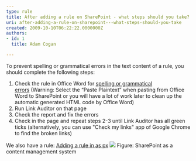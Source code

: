 ```yaml
---
type: rule
title: After adding a rule on SharePoint - what steps should you take?
uri: after-adding-a-rule-on-sharepoint---what-steps-should-you-take
created: 2009-10-10T06:22:22.0000000Z
authors:
- id: 1
  title: Adam Cogan

---
```



To prevent spelling or grammatical errors in the text content of a rule, you should complete the following steps:

1. Check the rule in Office Word for [spelling or grammatical errors](http&#58;//www.ssw.com.au/ssw/standards/rules/RulesToBetterTechnicalDocumentation.aspx#WordSpellingAndGrammarChecker) (Warning: Select the “Paste Plaintext” when pasting from Office Word to SharePoint or you will have a lot of work later to clean up the automatic generated HTML code by Office Word)
2. Run Link Auditor on that page
3. Check the report and fix the errors
4. Check in the page and repeat steps 2-3 until Link Auditor has all green ticks (alternatively, you can use "Check my links" app of Google Chrome to find the broken links)

We also have a rule: [Adding a rule in as px](http&#58;//www.ssw.com.au/ssw/Standards/Rules/RulesToBetterWebsitesDevelopment.aspx#StepsAfterAddRuleOnAspxPage)  ![](/PublishingImages/SPedit.jpg)  Figure: SharePoint as a content management system  
